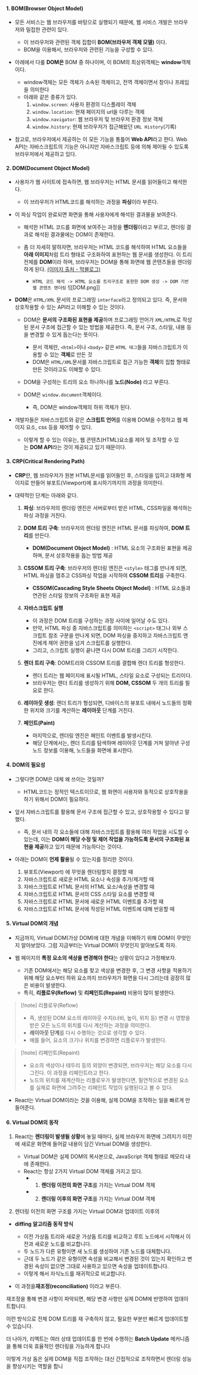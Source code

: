 
#### 1. BOM(Browser Object Model)

- 모든 서비스는 웹 브라우저를 바탕으로 실행되기 때문에, 웹 서비스 개발은 브라우저와 밀접한 관련이 있다.
	- 이 브라우저와 관련된 객체 집합이 **BOM(브라우저 객체 모델)** 이다.
	- BOM을 이용해서, 브라우저와 관련된 기능을 구성할 수 있다.

- 아래에서 다룰 **DOM은** BOM 중 하나이며, 이 BOM의 최상위객체는 **window**객체이다.
	- window객체는 모든 객체가 소속된 객체이고, 전역 객체이면서 창이나 프레임을 의미한다
	- 아래와 같은 종류가 있다.
		1. `window.screen`: 사용자 환경의 디스플레이 객체
		2. `window.location`: 현재 페이지의 url을 다루는 객체
		3. `window.navigator`: 웹 브라우저 및 브라우저 환경 정보 객체
		4. `window.history`: 현재 브라우저가 접근해왔던 `URL History`(기록)
   
- 참고로, 브라우저에서 제공하는 이 모든 기능을 통틀어 **Web API**라고 한다. Web API는 자바스크립트의 기능은 아니지만 자바스크립트 등에 의해 제어될 수 있도록 브라우저에서 제공하고 있다.


#### 2. DOM(Document Object Model)

- 사용자가 웹 사이트에 접속하면, 웹 브라우저는 HTML 문서를 읽어들이고 해석한다.
	- 이 브라우저가 HTML코드를 해석하는 과정을 **파싱**이라 부른다.

- 이 파싱 작업이 완료되면 화면을 통해 사용자에게 해석된 결과물을 보여준다.
	- 해석한 HTML 코드를 화면에 보여주는 과정을 **렌더링**이라고 부르고, 렌더링 결과로 해석된 결과물에는 DOM이 존재한다.

	- 좀 더 자세히 말하자면, 브라우저는 HTML 코드를 해석하여 HTML 요소들을 **아래 이미지**처럼 트리 형태로 구조화하여 표현하는 웹 문서를 생성한다. 이 트리 전체를 **DOM**이라 하며, 브라우저는 DOM을 통해 화면에 웹 콘텐츠들을 렌더링하게 된다. [(이미지 출처 - 막블로그)](https://otep.tistory.com/34)
		- `HTML 코드 해석 -> HTML 요소를 트리구조로 표현한 DOM 생성 -> DOM 기반 웹 콘텐츠 렌더링`
![[DOM.png]]

- **DOM**은 `HTML/XML` 문서의 프로그래밍 `interface`라고 정의되고 있다. 즉, 문서와 상호작용할 수 있는 API라고 이해할 수 있는 것이다.
	- DOM은 **문서의 구조화된 표현을 제공**하며 프로그래밍 언어가 `XML/HTML`로 작성된 문서 구조에 접근할 수 있는 방법을 제공한다. 즉, 문서 구조, 스타일, 내용 등을 변경할 수 있게 돕는다는 뜻이다.
		- 문서 객체란, `<html>`이나 `<body>` 같은 `HTML 태그`들을 자바스크립트가 이용할 수 있는 **객체**로 만든 것
		- DOM은 `HTML/XML`문서를 자바스크립트로 접근 가능한 **객체**의 집합 형태로 만든 것이라고도 이해할 수 있다. 
	

	- DOM을 구성하는 트리의 요소 하나하나를 **노드(Node)** 라고 부른다.
	- DOM은 `window.document`객체이다. 
		- 즉, DOM은 window객체의 하위 객체가 된다.

- 개발자들은 자바스크립트와 같은 **스크립트 언어**를 이용해 DOM을 수정하고 웹 페이지 요소, css 등을 제어할 수 있다.
	- 이렇게 할 수 있는 이유는, 웹 콘텐츠(HTML)요소를 제어 및 조작할 수 있는 **DOM API**라는 것이 제공되고 있기 때문이다.


#### 3. CRP(Critical Rendering Path)

- **CRP**란, 웹 브라우저가 원본 HTML문서를 읽어들인 후, 스타일을 입히고 대화형 페이지로 만들어 뷰포트(Viewport)에 표시하기까지의 과정을 의미한다.

- 대략적인 단계는 아래와 같다.
	1. **파싱**: 브라우저의 렌더링 엔진은 서버로부터 받은 HTML, CSS파일을 해석하는 파싱 과정을 거친다.
	2. **DOM 트리 구축**: 브라우저의 렌더링 엔진은 HTML 문서를 파싱하여, **DOM 트리**를 만든다.
		- **DOM(Document Object Model)** : HTML 요소의 구조화된 표현을 제공하며, 문서 상호작용을 돕는 방법 제공
	
	3. **CSSOM 트리 구축**: 브라우저의 렌더링 엔진은 `<style>` 태그를 만나게 되면, HTML 파싱을 멈추고 CSS파싱 작업을 시작하여 **CSSOM 트리**를 구축한다.
		- **CSSOM(Cascading Style Sheets Object Model)** : HTML 요소들과 연관된 스타일 정보의 구조화된 표현 제공
	
	4. **자바스크립트 실행**
		- 이 과정은 DOM 트리를 구성하는 과정 사이에 일어날 수도 있다.
		- 만약, HTML 파싱 중 자바스크립트를 의미하는 `<script>` 태그나 외부 스크립트 참조 구문을 만나게 되면, DOM 파싱을 중지하고 자바스크립트 엔진에게 제어 권한을 넘겨 스크립트를 실행한다.
		- 그리고, 스크립트 실행이 끝나면 다시 DOM 트리를 그리기 시작한다.
	
	5. **렌더 트리 구축**: DOM트리와 CSSOM 트리를 결합해 렌더 트리를 형성한다.
		- 렌더 트리는 웹 페이지에 표시될 HTML, 스타일 요소로 구성되는 트리이다.
		- 브라우저는 렌더 트리를 생성하기 위해 **DOM, CSSOM** 두 개의 트리를 필요로 한다.
	
	6. **레이아웃 생성**: 렌더 트리가 형성되면, 디바이스의 뷰포트 내에서 노드들의 정확한 위치와 크기를 계산하는 **레이아웃** 단계를 거친다.
	
	7. **페인트(Paint)**
		- 마지막으로, 렌더링 엔진은 페인트 이벤트를 발생시킨다.
		- 해당 단계에서는, 렌더 트리를 탐색하며 레이아웃 단계를 거쳐 알아낸 구성 노드 정보를 이용해, 노드들을 화면에 표시한다.


#### 4. DOM의 필요성

- 그렇다면 DOM은 대체 왜 쓰이는 것일까?
	- HTML코드는 정적인 텍스트이므로, 웹 화면이 사용자와 동적으로 상호작용을 하기 위해서 DOM이 필요하다.

- 앞서 자바스크립트를 활용해 문서 구조에 접근할 수 있고, 상호작용할 수 있다고 말했다.
	- 즉, 문서 내의 각 요소들에 대해 자바스크립트를 활용해 여러 작업을 시도할 수 있는데, 이는 **DOM이 해당 수정 및 제어 작업을 가능하도록 문서의 구조화된 표현을 제공**하고 있기 때문에 가능하다는 것이다.

- 아래는 DOM이 **언제 활용**될 수 있는지를 정리한 것이다.
	1. 뷰포트(Viewport) 에 무엇을 렌더링할지 결정할 때
	2. 자바스크립트로 새로운 HTML 요소나 속성을 추가/제거할 때
	3. 자바스크립트로 HTML 문서의 HTML 요소/속성을 변경할 때
	4. 자바스크립트로 HTML 문서의 CSS 스타일 요소를 변경할 때
	5. 자바스크립트로 HTML 문서에 새로운 HTML 이벤트를 추가할 때
	6. 자바스크립트로 HTML 문서에 작성된 HTML 이벤트에 대해 반응할 때


#### 5. Virtual DOM의 개념

- 지금까지, Virtual DOM(가상 DOM)에 대한 개념을 이해하기 위해 DOM이 무엇인지 알아보았다. 그럼 지금부터는 Virtual DOM이 무엇인지 알아보도록 하자.

- 웹 페이지의 **특정 요소의 색상을 변경해야 한다**는 상황이 있다고 가정해보자.
	- 기존 DOM에서는 해당 요소를 찾고 색상을 변경한 후, 그 변경 사항을 적용하기 위해 해당 요소부터 하위 요소까지 브라우저가 화면을 다시 그리는데 굉장히 많은 비용이 발생한다.
	- 특히, **리플로우(Reflow)** 및 **리페인트(Repaint)** 비용이 많이 발생한다.

> [!note] 리플로우(Reflow)
> - 즉, 생성된 DOM 요소의 레이아웃 수치(너비, 높이, 위치 등) 변경 시 영향을 받은 모든 노드의 위치를 다시 계산하는 과정을 의미한다.
> - **레이아웃 단계**를 다시 수행하는 것으로 생각할 수 있다.
> - 예를 들어, 요소의 크기나 위치를 변경하면 리플로우가 발생한다.

> [!note] 리페인트(Repaint)
> - 요소의 색상이나 테두리 등의 외양이 변경되면, 브라우저는 해당 요소를 다시 그린다. 이 과정을 리페인트라고 한다.
> - 노드의 위치를 재계산하는 리플로우가 발생한다면, 필연적으로 변경된 요소를 실제로 화면에 그려주는 리페인트 작업이 실행된다고 볼 수 있다.

- React는 Virtual DOM이라는 것을 이용해, 실제 DOM을 조작하는 일을 빠르게 만들어준다. 


#### 6. Virtual DOM의 동작

1. React는 **렌더링이 발생될 상황**에 놓일 때마다, 실제 브라우저 화면에 그려지기 이전에 새로운 화면에 들어갈 내용이 담긴 Virtual DOM을 생성한다.
	- Virtual DOM은 실제 DOM의 복사본으로, JavaScript 객체 형태로 메모리 내에 존재한다.
	- React는 항상 2가지 Virtual DOM 객체를 가지고 있다.
		- 1. **렌더링 이전의 화면 구조**를 가지는 Virtual DOM 객체
		- 2. **렌더링 이후의 화면 구조**를 가지는 Virtual DOM 객체

2. 렌더링 이전의 화면 구조를 가지는 Virtual DOM과 업데이트 이후의 

- **diffing 알고리즘 동작 방식**
	- 이전 가상돔 트리와 새로운 가상돔 트리를 비교하고 루트 노드에서 시작해서 이전과 새로운 노드를 비교합니다.
	- 두 노드가 다른 유형이면 새 노드를 생성하여 기존 노드를 대체합니다.
	- 근데 두 노드가 같은 유형이면 속성을 비교해서 변경된 것이 있는지 확인하고 변경된 속성이 없으면 그대로 사용하고 있으면 속성을 업데이트합니다.
	- 이렇게 해서 자식노드를 재귀적으로 비교합니다.

- 이 과정을**재조정(reconciliation)** 이라고 부른다.   
  
재조정을 통해 변경 사항이 파악되면, 해당 변경 사항만 실제 DOM에 반영하여 업데이트합니다.

이런 방식으로 전체 DOM 트리를 재 구축하지 않고, 필요한 부분만 빠르게 업데이트할 수 있습니다.

더 나아가, 리액트는 여러 상태 업데이트를 한 번에 수행하는 **Batch Update** 메커니즘을 통해 더욱 효율적인 렌더링을 가능하게 합니다  
  
이렇게 가상 돔은 실제 DOM을 직접 조작하는 대신 간접적으로 조작하면서 렌더링 성능을 향상시키는 역할을 합니

